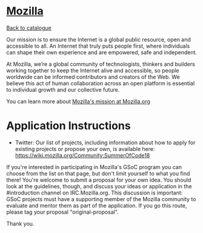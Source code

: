 
# [Mozilla](https://mozilla.org)

[Back to catalogue](../README.md#mozilla)

Our mission is to ensure the Internet is a global public resource, open and accessible to all. An Internet that truly puts people first, where individuals can shape their own experience and are empowered, safe and independent.

At Mozilla, we’re a global community of technologists, thinkers and builders working together to keep the Internet alive and accessible, so people worldwide can be informed contributors and creators of the Web. We believe this act of human collaboration across an open platform is essential to individual growth and our collective future. 

You can learn more about [Mozilla's mission at Mozilla.org](https://www.mozilla.org/en-US/mission/)

# Application Instructions

* Twitter: Our list of projects, including information about how to apply for existing projects or propose your own, is available here: https://wiki.mozilla.org/Community:SummerOfCode18

If you're interested in participating in Mozilla's GSoC program you can choose from the list on that page, but don't limit yourself to what you find there! You're welcome to submit a proposal for your own idea. You should look at the guidelines, though, and discuss your ideas or application in the #introduction channel on IRC.Mozilla.org. This discussion is important: GSoC projects must have a supporting member of the Mozilla community to evaluate and mentor them as part of the application. If you go this route, please tag your proposal "original-proposal".

Thank you.